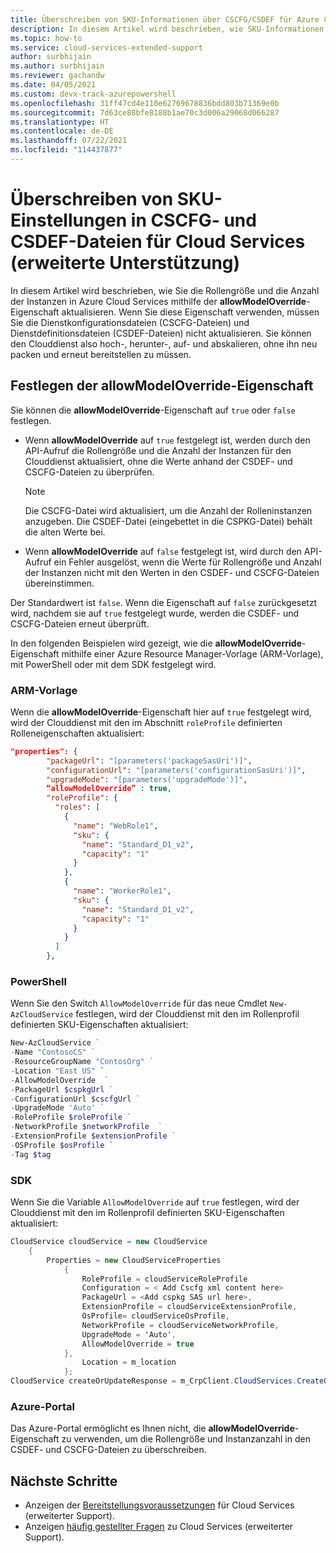 ```yaml
---
title: Überschreiben von SKU-Informationen über CSCFG/CSDEF für Azure Cloud Services (erweiterter Support)
description: In diesem Artikel wird beschrieben, wie SKU-Informationen in CSCFG- und CSDEF-Dateien für Azure Cloud Services (erweiterte Unterstützung) überschrieben werden.
ms.topic: how-to
ms.service: cloud-services-extended-support
author: surbhijain
ms.author: surbhijain
ms.reviewer: gachandw
ms.date: 04/05/2021
ms.custom: devx-track-azurepowershell
ms.openlocfilehash: 31ff47cd4e110e62769678836bdd803b71369e0b
ms.sourcegitcommit: 7d63ce88bfe8188b1ae70c3d006a29068d066287
ms.translationtype: HT
ms.contentlocale: de-DE
ms.lasthandoff: 07/22/2021
ms.locfileid: "114437877"
---
```

# <a name="override-sku-settings-in-cscfg-and-csdef-files-for-cloud-services-extended-support"></a>Überschreiben von SKU-Einstellungen in CSCFG- und CSDEF-Dateien für Cloud Services (erweiterte Unterstützung)

In diesem Artikel wird beschrieben, wie Sie die Rollengröße und die Anzahl der Instanzen in Azure Cloud Services mithilfe der **allowModelOverride**-Eigenschaft aktualisieren. Wenn Sie diese Eigenschaft verwenden, müssen Sie die Dienstkonfigurationsdateien (CSCFG-Dateien) und Dienstdefinitionsdateien (CSDEF-Dateien) nicht aktualisieren. Sie können den Clouddienst also hoch-, herunter-, auf- und abskalieren, ohne ihn neu packen und erneut bereitstellen zu müssen.

## <a name="set-the-allowmodeloverride-property"></a>Festlegen der allowModelOverride-Eigenschaft
Sie können die **allowModelOverride**-Eigenschaft auf `true` oder `false` festlegen. 
* Wenn **allowModelOverride** auf `true` festgelegt ist, werden durch den API-Aufruf die Rollengröße und die Anzahl der Instanzen für den Clouddienst aktualisiert, ohne die Werte anhand der CSDEF- und CSCFG-Dateien zu überprüfen. 
   > [!Note]
   > Die CSCFG-Datei wird aktualisiert, um die Anzahl der Rolleninstanzen anzugeben. Die CSDEF-Datei (eingebettet in die CSPKG-Datei) behält die alten Werte bei.

* Wenn **allowModelOverride** auf `false` festgelegt ist, wird durch den API-Aufruf ein Fehler ausgelöst, wenn die Werte für Rollengröße und Anzahl der Instanzen nicht mit den Werten in den CSDEF- und CSCFG-Dateien übereinstimmen.

Der Standardwert ist `false`. Wenn die Eigenschaft auf `false` zurückgesetzt wird, nachdem sie auf `true` festgelegt wurde, werden die CSDEF- und CSCFG-Dateien erneut überprüft.

In den folgenden Beispielen wird gezeigt, wie die **allowModelOverride**-Eigenschaft mithilfe einer Azure Resource Manager-Vorlage (ARM-Vorlage), mit PowerShell oder mit dem SDK festgelegt wird.

### <a name="arm-template"></a>ARM-Vorlage
Wenn die **allowModelOverride**-Eigenschaft hier auf `true` festgelegt wird, wird der Clouddienst mit den im Abschnitt `roleProfile` definierten Rolleneigenschaften aktualisiert:
```json
"properties": {
        "packageUrl": "[parameters('packageSasUri')]",
        "configurationUrl": "[parameters('configurationSasUri')]",
        "upgradeMode": "[parameters('upgradeMode')]",
        “allowModelOverride” : true,
        "roleProfile": {
          "roles": [
            {
              "name": "WebRole1",
              "sku": {
                "name": "Standard_D1_v2",
                "capacity": "1"
              }
            },
            {
              "name": "WorkerRole1",
              "sku": {
                "name": "Standard_D1_v2",
                "capacity": "1"
              }
            }
          ]
        },

```
### <a name="powershell"></a>PowerShell
Wenn Sie den Switch `AllowModelOverride` für das neue Cmdlet `New-AzCloudService` festlegen, wird der Clouddienst mit den im Rollenprofil definierten SKU-Eigenschaften aktualisiert:
```powershell
New-AzCloudService ` 
-Name "ContosoCS" ` 
-ResourceGroupName "ContosOrg" ` 
-Location "East US" `
-AllowModelOverride  ` 
-PackageUrl $cspkgUrl ` 
-ConfigurationUrl $cscfgUrl ` 
-UpgradeMode 'Auto' ` 
-RoleProfile $roleProfile ` 
-NetworkProfile $networkProfile  ` 
-ExtensionProfile $extensionProfile ` 
-OSProfile $osProfile `
-Tag $tag
```
### <a name="sdk"></a>SDK
Wenn Sie die Variable `AllowModelOverride` auf `true` festlegen, wird der Clouddienst mit den im Rollenprofil definierten SKU-Eigenschaften aktualisiert:

```csharp
CloudService cloudService = new CloudService
    {
        Properties = new CloudServiceProperties
            {
                RoleProfile = cloudServiceRoleProfile
                Configuration = < Add Cscfg xml content here>
                PackageUrl = <Add cspkg SAS url here>,
                ExtensionProfile = cloudServiceExtensionProfile,
                OsProfile= cloudServiceOsProfile,
                NetworkProfile = cloudServiceNetworkProfile,
                UpgradeMode = 'Auto',
                AllowModelOverride = true
            },
                Location = m_location
            };
CloudService createOrUpdateResponse = m_CrpClient.CloudServices.CreateOrUpdate("ContosOrg", "ContosoCS", cloudService);
```
### <a name="azure-portal"></a>Azure-Portal
Das Azure-Portal ermöglicht es Ihnen nicht, die **allowModelOverride**-Eigenschaft zu verwenden, um die Rollengröße und Instanzanzahl in den CSDEF- und CSCFG-Dateien zu überschreiben. 


## <a name="next-steps"></a>Nächste Schritte 
- Anzeigen der [Bereitstellungsvoraussetzungen](deploy-prerequisite.md) für Cloud Services (erweiterter Support).
- Anzeigen [häufig gestellter Fragen](faq.yml) zu Cloud Services (erweiterter Support).
